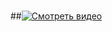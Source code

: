 #
##[![Смотреть видео](https://andreysvirid.github.io/go-demo-app/previewi2.gif)](https://andreysvirid.github.io/go-demo-app/demo2.mp4)
